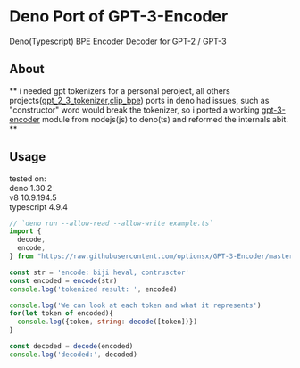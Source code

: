 # Deno Port of GPT-3-Encoder
Deno(Typescript) BPE Encoder Decoder for GPT-2 / GPT-3
## About
** i needed gpt tokenizers for a personal peroject,
all others projects([gpt_2_3_tokenizer](https://deno.land/x/gpt_2_3_tokenizer),[clip_bpe](https://deno.land/x/clip_bpe)) ports in deno had issues,
 such as "constructor" word would break the tokenizer,
 so i ported a working [gpt-3-encoder](https://www.npmjs.com/package/gpt-3-encoder) module from nodejs(js) to deno(ts) and reformed the internals abit. **
## Usage
tested on:</br>
deno 1.30.2</br>
v8 10.9.194.5</br>
typescript 4.9.4</br>
```js
// `deno run --allow-read --allow-write example.ts`
import {
  decode,
  encode,
} from "https://raw.githubusercontent.com/optionsx/GPT-3-Encoder/master/src/mod.ts";

const str = 'encode: biji heval, contrusctor'
const encoded = encode(str)
console.log('tokenized result: ', encoded)

console.log('We can look at each token and what it represents')
for(let token of encoded){
  console.log({token, string: decode([token])})
}

const decoded = decode(encoded)
console.log('decoded:', decoded)

```